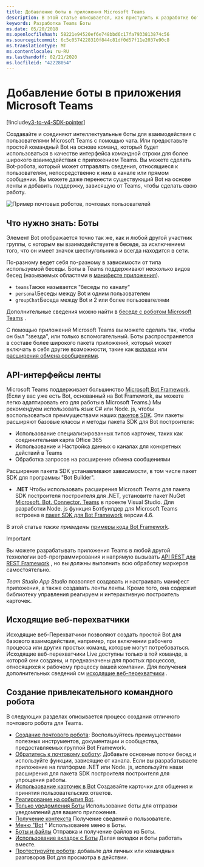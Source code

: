```yaml
---
title: Добавление боты в приложения Microsoft Teams
description: В этой статье описывается, как приступить к разработке боты в Microsoft Teams.
keywords: Разработка Teams Боты
ms.date: 05/20/2018
ms.openlocfilehash: 58221e94520ef6e748bbd6c17fa7933813874c56
ms.sourcegitcommit: 6c5c0574228310f844c81df0d57f11e2037e90c8
ms.translationtype: MT
ms.contentlocale: ru-RU
ms.lasthandoff: 02/21/2020
ms.locfileid: "42228054"
---
```

# <a name="add-bots-to-microsoft-teams-apps"></a>Добавление боты в приложения Microsoft Teams

[!include[v3-to-v4-SDK-pointer](~/includes/v3-to-v4-pointer-bots.md)]

Создавайте и соединяют интеллектуальные боты для взаимодействия с пользователями Microsoft Teams с помощью чата. Или предоставьте простой командный Bot на основе команд, который будет использоваться в качестве интерфейса командной строки для более широкого взаимодействия с приложением Teams. Вы можете сделать Bot-робота, который может отправлять сведения, относящиеся к пользователям, непосредственно к ним в канале или прямом сообщении. Вы можете даже перенести существующий Bot на основе ленты и добавить поддержку, зависящую от Teams, чтобы сделать свою работу.

![Пример почтовых роботов, почтовых пользователей](~/assets/images/bot_example.png)

## <a name="what-you-need-to-know-bots"></a>Что нужно знать: Боты

Элемент Bot отображается точно так же, как и любой другой участник группы, с которым вы взаимодействуете в беседе, за исключением того, что он имеет значок шестиугольника и всегда находится в сети.

По-разному ведет себя по-разному в зависимости от типа используемой беседы. Боты в Teams поддерживают несколько видов бесед (называемых областями в [манифесте приложения](~/resources/schema/manifest-schema.md)).

* `teams`Также называется "беседы по каналу"
* `personal`Беседы между Bot и одним пользователем
* `groupChat`Беседа между Bot и 2 или более пользователями

Дополнительные сведения можно найти в [беседе с роботом Microsoft Teams](~/resources/bot-v3/bot-conversations/bots-conversations.md) .

С помощью приложений Microsoft Teams вы можете сделать так, чтобы он был "звезда", или только вспомогательный. Боты распространяется в составе более широкого пакета приложений, который может включать в себя другие возможности, такие как [вкладки](~/tabs/what-are-tabs.md) или [расширения обмена сообщениями](~/messaging-extensions/what-are-messaging-extensions.md).

## <a name="bot-apis"></a>API-интерфейсы ленты

Microsoft Teams поддерживает большинство [Microsoft Bot Framework](https://dev.botframework.com/). (Если у вас уже есть Bot, основанный на Bot Framework, вы можете легко адаптировать его для работы в Microsoft Teams.) Мы рекомендуем использовать язык C# или Node. js, чтобы воспользоваться преимуществами наших [пакетов SDK](/microsoftteams/platform/#pivot=sdk-tools). Эти пакеты расширяют базовые классы и методы пакета SDK для Bot построителя:

* Использование специализированных типов карточек, таких как соединительная карта Office 365
* Использование и Настройка данных о каналах для конкретных действий в Teams
* Обработка запросов на расширение обмена сообщениями

Расширения пакета SDK устанавливают зависимости, в том числе пакет SDK для программы "Bot Builder".

* **.NET** Чтобы использовать расширения Microsoft Teams для пакета SDK построителя построителя для .NET, установите пакет NuGet [Microsoft. Bot. Connector. Teams](https://www.nuget.org/packages/Microsoft.Bot.Connector.Teams) в проекте Visual Studio. Для разработки Node. js функция Ботбуилдер для Microsoft Teams встроена в [пакет SDK для Bot Framework](https://github.com/microsoft/botframework-sdk) версии 4.6.

В этой статье *также приведены* [примеры кода Bot Framework](https://github.com/Microsoft/BotBuilder-Samples/blob/master/README.md).

> [!IMPORTANT]
> Вы можете разрабатывать приложения Teams в любой другой технологии веб-программирования и напрямую вызывать [API REST для REST Framework](/bot-framework/rest-api/bot-framework-rest-overview) , но вы должны выполнить всю обработку маркеров самостоятельно.

*Team Studio App Studio* позволяет создавать и настраивать манифест приложения, а также создавать ленты ленты. Кроме того, она содержит библиотеку управления реагируем и интерактивную построитель карточек.

## <a name="outgoing-webhooks"></a>Исходящие веб-перехватчики

Исходящие веб-Перехватчики позволяют создать простой Bot для базового взаимодействия, например, при включении рабочего процесса или других простых команд, которые могут потребоваться. Исходящие веб-перехватчики Live доступны только в той команде, в которой они созданы, и предназначены для простых процессов, относящихся к рабочему процессу вашей компании. Для получения дополнительных сведений см [исходящие веб-перехватчики](~/webhooks-and-connectors/how-to/add-outgoing-webhook.md) .

## <a name="build-a-great-teams-bot"></a>Создание привлекательного командного робота

В следующих разделах описывается процесс создания отличного почтового робота для Teams.

* [Создание почтового робота](~/resources/bot-v3/bots-create.md): Воспользуйтесь преимуществами полезных инструментов, документации и сообщества, предоставляемых группой Bot Framework.
* [Обратитесь к почтовому роботу](~/resources/bot-v3/bot-conversations/bots-conversations.md): Добавьте основные потоки бесед и используйте функции, зависящие от канала. Если вы разрабатываете приложение на платформе .NET или Node. js, используйте наши расширения для пакета SDK построителя построителя для упрощения работы.
* [Использование карточек в Bot](~/resources/bot-v3/bots-cards.md) Создавайте карточки для общения и принятия пользовательских ответов.
* [Реагирование на события Bot](~/resources/bot-v3/bots-notifications.md).
* [Только уведомления Боты](~/resources/bot-v3/bots-notification-only.md) Использование боты для отправки уведомлений для вашего приложения.
* [Получение контекста](~/resources/bot-v3/bots-context.md) Получение сведений о пользователе.
* [Меню "Bot](~/resources/bot-v3/bots-menus.md) " Использование меню в Боты.
* [Боты и файлы](~/resources/bot-v3/bots-files.md) Отправка и получение файлов из Боты.
* [Использование вкладок с Боты](~/resources/bot-v3/bots-with-tabs.md) Делая вкладки и боты работать вместе.
* [Протестируйте робота](~/resources/bot-v3/bots-test.md): добавьте для личных или командных разговоров Bot для просмотра в действии.
